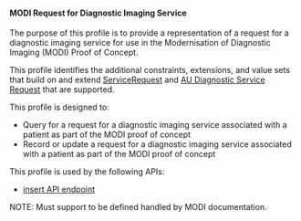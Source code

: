 #### MODI Request for Diagnostic Imaging Service
The purpose of this profile is to provide a representation of a request for a diagnostic imaging service for use in the Modernisation of Diagnostic Imaging (MODI) Proof of Concept.

This profile identifies the additional constraints, extensions, and value sets that build on and extend [ServiceRequest](http://hl7.org/fhir/R4/list.html) and [AU Diagnostic Service Request](http://build.fhir.org/ig/hl7au/au-fhir-base/StructureDefinition-au-diagnosticrequest.html) that are supported. 

This profile is designed to:
* Query for a request for a diagnostic imaging service associated with a patient as part of the MODI proof of concept
* Record or update a request for a diagnostic imaging service associated with a patient as part of the MODI proof of concept

This profile is used by the following APIs:
* [insert API endpoint](StructureDefinition-TBD-1.html)

NOTE: Must support to be defined handled by MODI documentation.

